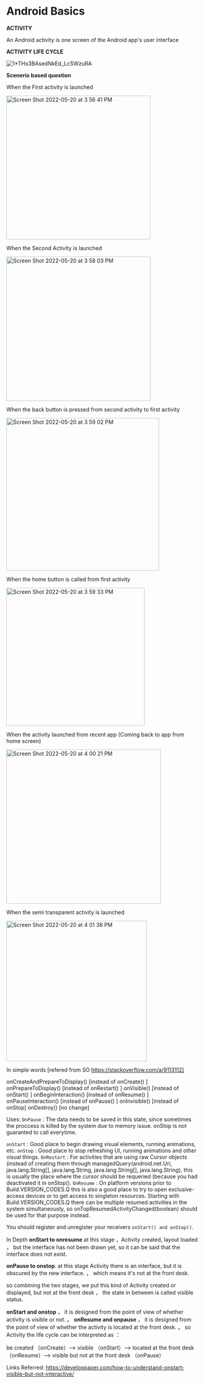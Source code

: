 # Android Basics

**ACTIVITY**

An Android activity is one screen of the Android app's user interface


**ACTIVITY LIFE CYCLE**


![1*THx3BAsedNkEd_LcSWzuRA](https://user-images.githubusercontent.com/94926624/169598271-da059c72-f0d9-4c6e-822c-8ae7876979c6.png)

**Scenerio based question**

When the First activity is launched

<img width="378" alt="Screen Shot 2022-05-20 at 3 56 41 PM" src="https://user-images.githubusercontent.com/94926624/169602022-bec7b6b8-a614-41dd-9b3c-295f7dc921fc.png">

When the Second Activity is launched


<img width="379" alt="Screen Shot 2022-05-20 at 3 58 03 PM" src="https://user-images.githubusercontent.com/94926624/169602164-308d9d36-ac6b-4451-99e5-eaca8bf6b284.png">


When the back button is pressed from second activity to first activity

<img width="401" alt="Screen Shot 2022-05-20 at 3 59 02 PM" src="https://user-images.githubusercontent.com/94926624/169602282-dd167e51-f470-42e8-94e8-7297cc961945.png">


When the home button is called from first activity

<img width="363" alt="Screen Shot 2022-05-20 at 3 59 33 PM" src="https://user-images.githubusercontent.com/94926624/169602342-ca995ca8-be55-4026-aad4-9e41d96ca86d.png">

When the activity launched from recent app (Coming back to app from home screen)

<img width="405" alt="Screen Shot 2022-05-20 at 4 00 21 PM" src="https://user-images.githubusercontent.com/94926624/169602443-12d16c2b-c0fd-44cb-ba19-9e694fe5dfc4.png">

When the semi transparent activity is launched

<img width="369" alt="Screen Shot 2022-05-20 at 4 01 38 PM" src="https://user-images.githubusercontent.com/94926624/169602589-ef2d96bb-8c7e-44b4-a751-3d93d33a8a74.png">




In simple words [refered from SO https://stackoverflow.com/a/9113112]

onCreateAndPrepareToDisplay()   [instead of onCreate() ]
onPrepareToDisplay()            [instead of onRestart() ]
onVisible()                     [instead of onStart() ]
onBeginInteraction()            [instead of onResume() ]
onPauseInteraction()            [instead of onPause() ]
onInvisible()                   [instead of onStop]
onDestroy()                     [no change] 


Uses:
`OnPause` : The data needs to be saved in this state, since sometimes the proccess is killed by the system due to memory issue. onStop is not guaranted to call everytime.

`onStart` : Good place to begin drawing visual elements, running animations, etc.
`onStop` : Good place to stop refreshing UI, running animations and other visual things.
`OnRestart` : For activities that are using raw Cursor objects (instead of creating them through managedQuery(android.net.Uri, java.lang.String[], java.lang.String, java.lang.String[], java.lang.String), this is usually the place where the cursor should be requeried (because you had deactivated it in onStop().
`OnResume` : On platform versions prior to Build.VERSION_CODES.Q this is also a good place to try to open exclusive-access devices or to get access to singleton resources. Starting with Build.VERSION_CODES.Q there can be multiple resumed activities in the system simultaneously, so onTopResumedActivityChanged(boolean) should be used for that purpose instead.

You should register and unregister your receivers `onStart() and onStop()`.



In Depth
**onStart to onresume** at this stage ，Activity created, layout loaded ， but the interface has not been drawn yet, so it can be said that the interface does not exist.

**onPause to onstop**. at this stage  Activity there is an interface, but it is obscured by the new interface. ， which means it's not at the front desk.

so combining the two stages, we put this kind of Activity created or displayed, but not at the front desk ， the state in between is called visible status.


**onStart and onstop** ， it is designed from the point of view of whether activity is visible or not. 。
**onResume and onpause** ， it is designed from the point of view of whether the activity is located at the front desk. 。
so Activity the life cycle can be interpreted as ：

be created （onCreate）——> visible （onStart）——> located at the front desk （onResume）——> visible but not at the front desk （onPause）


Links Referred:
https://developpaper.com/how-to-understand-onstart-visible-but-not-interactive/





